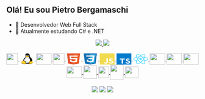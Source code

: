 ## Olá! Eu sou Pietro Bergamaschi

- 🔭 Desenvolvedor Web Full Stack
- 🌱 Atualmente estudando C# e .NET

<div align="center">
  <a href="https://github.com/Pietro-berg7">
  <img height="180em" src="https://github-readme-stats.vercel.app/api?username=Pietro-berg7&show_icons=true&theme=gotham&include_all_commits=true&count_private=true"/>
  <img height="180em" src="https://github-readme-stats.vercel.app/api/top-langs/?username=Pietro-berg7&layout=compact&langs_count=7&theme=gotham"/>
</div>
  
<div align="center" style="display: inline_block"><br>
  <img align="center" height="30" width="30" src="https://img.icons8.com/color/344/bash.png" />
  <img align="center" height="30" width="40" src="https://github.com/devicons/devicon/blob/master/icons/linux/linux-original.svg" />
  <img align="center" height="30" width="40" src="https://cdn.jsdelivr.net/gh/devicons/devicon/icons/git/git-plain.svg" />
  <img align="center" height="30" width="30" src="https://camo.githubusercontent.com/7df0b771c958e1037aaf92e60c9491f7d01628c31d70f822aebe153a2daf2c8a/68747470733a2f2f7777772e766563746f726c6f676f2e7a6f6e652f6c6f676f732f6769746875622f6769746875622d74696c652e737667" />
  <img align="center" height="30" width="40" src="https://raw.githubusercontent.com/devicons/devicon/master/icons/html5/html5-original.svg" />
  <img align="center" height="30" width="40" src="https://raw.githubusercontent.com/devicons/devicon/master/icons/css3/css3-original.svg" />
  <img align="center" height="30" width="40" src="https://raw.githubusercontent.com/devicons/devicon/master/icons/javascript/javascript-plain.svg" />
  <img align="center" height="30" width="40" src="https://raw.githubusercontent.com/devicons/devicon/master/icons/typescript/typescript-plain.svg" />
  <img align="center" height="30" width="40" src="https://raw.githubusercontent.com/devicons/devicon/master/icons/react/react-original.svg" />
  <img align="center" height="30" width="40" src="https://cdn.jsdelivr.net/gh/devicons/devicon/icons/nodejs/nodejs-plain.svg" />
  <img align="center" height="30" width="40" src="https://cdn.jsdelivr.net/gh/devicons/devicon/icons/jest/jest-plain.svg" />
  <img align="center" height="30" width="40" src="https://testing-library.com/img/octopus-128x128.png" />
  <img align="center" height="30" width="40" src="https://cdn.jsdelivr.net/gh/devicons/devicon/icons/redux/redux-original.svg" />
  <img align="center" height="35" width="35" src="https://cdn.jsdelivr.net/gh/devicons/devicon/icons/docker/docker-original-wordmark.svg" />
  <img align="center" height="30" width="28" src="https://www.seekpng.com/png/full/525-5256723_docker-compose-logo.png" />
  <img align="center" height="40" width="35" src="https://cdn.jsdelivr.net/gh/devicons/devicon/icons/mysql/mysql-original-wordmark.svg" />
  <img align="center" height="30" width="35" src="https://cdn.jsdelivr.net/gh/devicons/devicon/icons/mongodb/mongodb-plain-wordmark.svg" />
</div>
  
<div align="center"><br>
  <a href="https://www.instagram.com/pietrob_7/" target="_blank"><img src="https://img.shields.io/badge/-Instagram-%23E4405F?style=for-the-badge&logo=instagram&logoColor=white" target="_blank"></a>
  <a href = "mailto:pietrovb25@gmail.com"><img src="https://img.shields.io/badge/-Gmail-%23333?style=for-the-badge&logo=gmail&logoColor=white" target="_blank"></a>
  <a href="https://www.linkedin.com/in/pietroberg7/" target="_blank"><img src="https://img.shields.io/badge/-LinkedIn-%230077B5?style=for-the-badge&logo=linkedin&logoColor=white" target="_blank"></a> 
</div>
